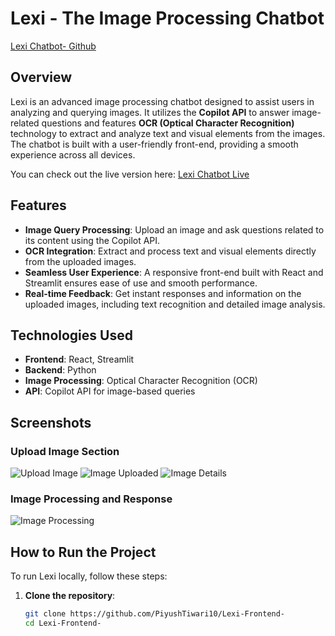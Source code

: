 # Lexi - The Image Processing Chatbot

[Lexi Chatbot- Github](https://github.com/PiyushTiwari10/Lexi-Bot)

## Overview

Lexi is an advanced image processing chatbot designed to assist users in analyzing and querying images. It utilizes the **Copilot API** to answer image-related questions and features **OCR (Optical Character Recognition)** technology to extract and analyze text and visual elements from the images. The chatbot is built with a user-friendly front-end, providing a smooth experience across all devices.

You can check out the live version here: [Lexi Chatbot Live](https://lexi-frontend.vercel.app)

## Features

- **Image Query Processing**: Upload an image and ask questions related to its content using the Copilot API.
- **OCR Integration**: Extract and process text and visual elements directly from the uploaded images.
- **Seamless User Experience**: A responsive front-end built with React and Streamlit ensures ease of use and smooth performance.
- **Real-time Feedback**: Get instant responses and information on the uploaded images, including text recognition and detailed image analysis.

## Technologies Used

- **Frontend**: React, Streamlit
- **Backend**: Python
- **Image Processing**: Optical Character Recognition (OCR)
- **API**: Copilot API for image-based queries

## Screenshots

### Upload Image Section
![Upload Image](https://github.com/user-attachments/assets/fd821394-133f-47b6-8e66-63f31660f3c0)
![Image Uploaded](https://github.com/user-attachments/assets/4283e8c1-fa11-495a-bc10-91f623742ba1)
![Image Details](https://github.com/user-attachments/assets/717b965c-5f5f-44b2-9dc7-04ae6f1a58c5)

### Image Processing and Response
![Image Processing](https://github.com/user-attachments/assets/e13d2ca4-5d8c-4432-a229-00b9f44af59c)

## How to Run the Project

To run Lexi locally, follow these steps:

1. **Clone the repository**:
   ```bash
   git clone https://github.com/PiyushTiwari10/Lexi-Frontend-
   cd Lexi-Frontend-
